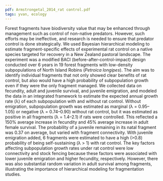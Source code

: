 ```yaml
---
pdf: Armstrongetal_2014_rat control.pdf
tags: yvan, ecology
---
```

Forest fragments have biodiversity value that may be enhanced through management such as control of non-native predators. However, such efforts may be ineffective, and research is needed to ensure that predator control is done strategically. We used Bayesian hierarchical modeling to estimate fragment-specific effects of experimental rat control on a native species targeted for recovery in a New Zealand pastoral landscape. The experiment was a modified BACI (before-after-control-impact) design conducted over 6 years in 19 forest fragments with low-density subpopulations of North Island Robins (*Petroica longipes*). The aim was to identify individual fragments that not only showed clear benefits of rat control, but also would have a high probability of subpopulation growth even if they were the only fragment managed. We collected data on fecundity, adult and juvenile survival, and juvenile emigration, and modeled the data in an integrated framework to estimate the expected annual growth rate (λ) of each subpopulation with and without rat control. Without emigration, subpopulation growth was estimated as marginal (λ = 0.95–1.05) or negative (λ = 0.74–0.90) without rat control, but it was estimated as positive in all fragments (λ = 1.4–2.1) if rats were controlled. This reflected a 150% average increase in fecundity and 45% average increase in adult female survival. The probability of a juvenile remaining in its natal fragment was 0.37 on average, but varied with fragment connectivity. With juvenile emigration added, 6 fragments were estimated to have a high (>0.8) probability of being self-sustaining (λ > 1) with rat control. The key factors affecting subpopulation growth rates under rat control were low connectivity and stock fencing because these factors were associated with lower juvenile emigration and higher fecundity, respectively. However, there was also substantial random variation in adult survival among fragments, illustrating the importance of hierarchical modeling for fragmentation studies.
